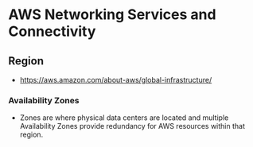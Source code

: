 # AWS Networking Services and Connectivity

## Region

- https://aws.amazon.com/about-aws/global-infrastructure/

### Availability Zones
- Zones are where physical data centers are located and multiple Availability Zones provide redundancy for AWS resources within that region.


